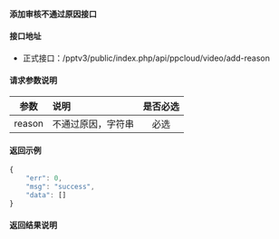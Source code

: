 #### 添加审核不通过原因接口

#### 接口地址
  * 正式接口：/pptv3/public/index.php/api/ppcloud/video/add-reason

#### 请求参数说明
|  参数         |说明          |是否必选|
| ------------- |:-------------|:-----:|
| reason      | 不通过原因，字符串 |必选    |
#### 返回示例
```javascript
{
    "err": 0,
    "msg": "success",
    "data": []
}
```

#### 返回结果说明
```javascript

```